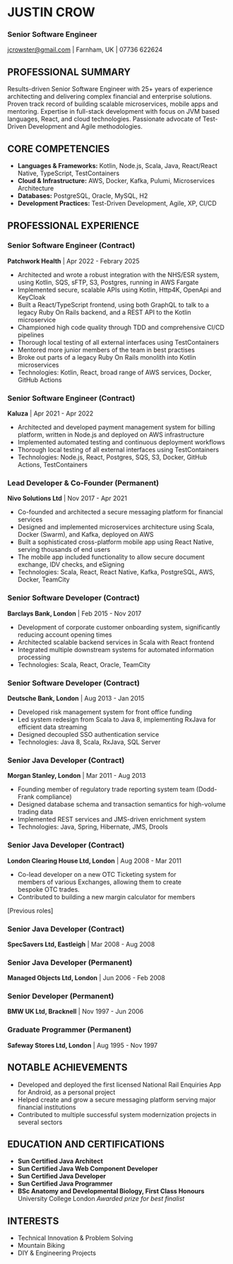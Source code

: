 # JUSTIN CROW
### Senior Software Engineer
[jcrowster@gmail.com](mailto:jcrowster@gmail.com) | Farnham, UK | 07736 622624

## PROFESSIONAL SUMMARY
Results-driven Senior Software Engineer with 25+ years of experience architecting and delivering complex financial and enterprise solutions. Proven track record of building scalable microservices, mobile apps and mentoring. Expertise in full-stack development with focus on JVM based languages, React, and cloud technologies. Passionate advocate of Test-Driven Development and Agile methodologies.

## CORE COMPETENCIES
- **Languages & Frameworks:** Kotlin, Node.js, Scala, Java, React/React Native, TypeScript, TestContainers
- **Cloud & Infrastructure:** AWS, Docker, Kafka, Pulumi, Microservices Architecture
- **Databases:** PostgreSQL, Oracle, MySQL, H2
- **Development Practices:** Test-Driven Development, Agile, XP, CI/CD

## PROFESSIONAL EXPERIENCE

### Senior Software Engineer (Contract)
**Patchwork Health** | Apr 2022 - Febrary 2025
- Architected and wrote a robust integration with the NHS/ESR system, using Kotlin, SQS, sFTP, S3, Postgres, running in AWS Fargate
- Implemented secure, scalable APIs using Kotlin, Http4K, OpenApi and KeyCloak
- Built a React/TypeScript frontend, using both GraphQL to talk to a legacy Ruby On Rails backend, and a REST API to the Kotlin microservice
- Championed high code quality through TDD and comprehensive CI/CD pipelines
- Thorough local testing of all external interfaces using TestContainers
- Mentored more junior members of the team in best practises
- Broke out parts of a legacy Ruby On Rails monolith into Kotlin microservices
- Technologies: Kotlin, React, broad range of AWS services, Docker, GitHub Actions


### Senior Software Engineer (Contract)
**Kaluza** | Apr 2021 - Apr 2022
- Architected and developed payment management system for billing platform, written in Node.js and deployed on AWS infrastructure
- Implemented automated testing and continuous deployment workflows
- Thorough local testing of all external interfaces using TestContainers
- Technologies: Node.js, React, Postgres, SQS, S3, Docker, GitHub Actions, TestContainers

### Lead Developer & Co-Founder (Permanent)
**Nivo Solutions Ltd** | Nov 2017 - Apr 2021
- Co-founded and architected a secure messaging platform for financial services
- Designed and implemented microservices architecture using Scala, Docker (Swarm), and Kafka, deployed on AWS
- Built a sophisticated cross-platform mobile app using React Native, serving thousands of end users
- The mobile app included functionality to allow secure document exchange, IDV checks, and eSigning
- Technologies: Scala, React, React Native, Kafka, PostgreSQL, AWS, Docker, TeamCity

### Senior Software Developer (Contract)
**Barclays Bank, London** | Feb 2015 - Nov 2017
- Development of corporate customer onboarding system, significantly reducing account opening times
- Architected scalable backend services in Scala with React frontend
- Integrated multiple downstream systems for automated information processing
- Technologies: Scala, React, Oracle, TeamCity

### Senior Software Developer (Contract)
**Deutsche Bank, London** | Aug 2013 - Jan 2015
- Developed risk management system for front office funding
- Led system redesign from Scala to Java 8, implementing RxJava for efficient data streaming
- Designed decoupled SSO authentication service
- Technologies: Java 8, Scala, RxJava, SQL Server

### Senior Java Developer (Contract)
**Morgan Stanley, London** | Mar 2011 - Aug 2013
- Founding member of regulatory trade reporting system team (Dodd-Frank compliance)
- Designed database schema and transaction semantics for high-volume trading data
- Implemented REST services and JMS-driven enrichment system
- Technologies: Java, Spring, Hibernate, JMS, Drools

### Senior Java Developer (Contract)
**London Clearing House Ltd, London** | Aug 2008 - Mar 2011
- Co-lead developer on a new OTC Ticketing system for  
members of various Exchanges, allowing them to create      
bespoke OTC trades.
- Contributed to building a new margin calculator for members

[Previous roles]

### Senior Java Developer (Contract)
**SpecSavers Ltd, Eastleigh** | Mar 2008 - Aug 2008

### Senior Java Developer (Permanent)
**Managed Objects Ltd, London** | Jun 2006 - Feb 2008
  
### Senior Developer (Permanent)
**BMW UK Ltd, Bracknell** | Nov 1997 - Jun 2006

### Graduate Programmer (Permanent)
**Safeway Stores Ltd, London** | Aug 1995 - Nov 1997

## NOTABLE ACHIEVEMENTS
- Developed and deployed the first licensed National Rail Enquiries App for Android, as a personal project
- Helped create and grow a secure messaging platform serving major financial institutions
- Contributed to multiple successful system modernization projects in several sectors

## EDUCATION AND CERTIFICATIONS
- **Sun Certified Java Architect**
- **Sun Certified Java Web Component Developer**
- **Sun Certified Java Developer**
- **Sun Certified Java Programmer**
- **BSc Anatomy and Developmental Biology, First Class Honours**
  University College London
  *Awarded prize for best finalist*

## INTERESTS
- Technical Innovation & Problem Solving
- Mountain Biking
- DIY & Engineering Projects

